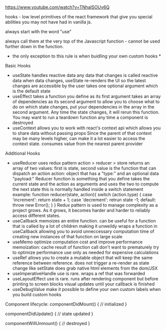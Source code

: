 https://www.youtube.com/watch?v=TNhaISOUy6Q

hooks - low level primitives of the react framework that give you special abilities you may not have had in vanilla js.

always start with the word "use"

always call them at the very top of the Javascript function - cannot be used further down in the function.
* the only exception to this rule is when buidling your own custom hooks * 

Basic Hooks
* useState
    handles reactive data
    any data that changes is called reactive data
    when data changes, useState re-renders the UI so the latest changes are accessible by the user
    takes one optional argument which is the default state
* useEffect
    takes a function you define as its first argument
    takes an array of dependencies as its second argument
    to allow you to choose what to do on which state changes, put your dependencies in the array in the second argument.
        Any time the state changes, it will rerun this function.
    You may want to run a teardown function any time a component is destroyed
* useContext
    allows you to work with react's context api which allows you to share data without passing props
    Since the parent of that context may be many levels higher, can make it a lot easier to access the context state.
    consumes value from the nearest parent provider

Additional Hooks
* useReducer
    uses redux pattern 
    action > reducer > store
    returns an array of two values:
        first is state, second value is the function that can dispatch an action
        action: object that has a "type:" and an optional data "payload:"
    Reducer function is something that you define
    takes the current state and the action as arguments
    and uses the two to compute the next state
    this is normally handled inside a switch statement
    example:
    function reducer(state, action){
        switch (action.type) {
            case 'increment':
                return state + 1;
            case 'decrement':
                retrun state -1;
            default:
                throw new Error();
        }
    }
    Redux pattern is used to manage complexity as a project grows. As it grows, it becomes harder and harder to reliably access different states.
* useCallback
    memoizes an entire function.
    can be useful for a function that is called by a lot of children making it unweildy 
    wraps a function in useCallback allowing you to avoid unneccessary computation time of creating new instances of that function on large scale
* useMemo
    optimize computation cost and improve performance
    memoization: cache result of function call
    don't want to prematurely try to optimize performance
    use only as needed for expensive calculations
* useRef
    allows you to create a mutable object that will keep the same reference between reference.
    does not trigger a re-render as state change like setState does
    grab native html elements from the dom/JSX
* useImperativeHandle
    use is rare.
    wraps a ref that was forwarded
* useLayoutEffect
    use is rare.
    runs after rendering component but before printing to screen
    blocks visual updates until your callback is finished
* useDebugValue
    make it possible to define your own custom labels when you build custom hooks

Component lifecycle:
componentDidMount() {
    // initialized
}

componentDidUpdate() {
    // state updated
}

componentWillUnmount() {
    // destroyed
}